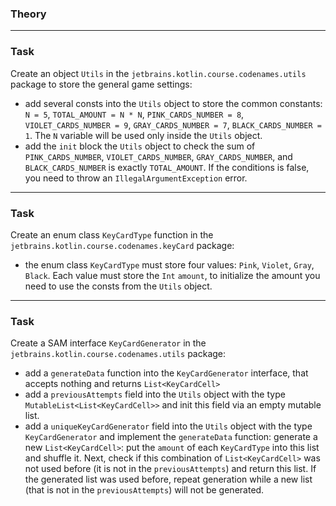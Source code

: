 ### Theory

___

### Task

Create an object `Utils` in the `jetbrains.kotlin.course.codenames.utils` package to store the general game settings:

- add several consts into the `Utils` object to store the common constants: `N = 5`, `TOTAL_AMOUNT = N * N`, `PINK_CARDS_NUMBER = 8`, `VIOLET_CARDS_NUMBER = 9`, `GRAY_CARDS_NUMBER = 7`, `BLACK_CARDS_NUMBER = 1`. 
The `N` variable will be used only inside the `Utils` object.
- add the `init` block the `Utils` object to check the sum of `PINK_CARDS_NUMBER`, `VIOLET_CARDS_NUMBER`, `GRAY_CARDS_NUMBER`, and `BLACK_CARDS_NUMBER` is exactly `TOTAL_AMOUNT`. 
If the conditions is false, you need to throw an `IllegalArgumentException` error.

___

### Task

Create an enum class `KeyCardType` function
in the `jetbrains.kotlin.course.codenames.keyCard` package:

- the enum class `KeyCardType` must store four values: `Pink`, `Violet`, `Gray`, `Black`. 
Each value must store the `Int` `amount`, to initialize the amount you need to use the consts from the `Utils` object.

___

### Task

Create a SAM interface `KeyCardGenerator` in the `jetbrains.kotlin.course.codenames.utils` package:

- add a `generateData` function into the `KeyCardGenerator` interface, that accepts nothing and returns `List<KeyCardCell>`
- add a `previousAttempts` field into the `Utils` object with the type `MutableList<List<KeyCardCell>>` and init this field via an empty mutable list.
- add a `uniqueKeyCardGenerator` field into the `Utils` object with the type `KeyCardGenerator` and implement the `generateData` function:
generate a new `List<KeyCardCell>`: put the `amount` of each `KeyCardType` into this list and shuffle it. 
Next, check if this combination of `List<KeyCardCell>` was not used before (it is not in the `previousAttempts`) and return this list. 
If the generated list was used before, repeat generation while a new list (that is not in the `previousAttempts`) will not be generated.
